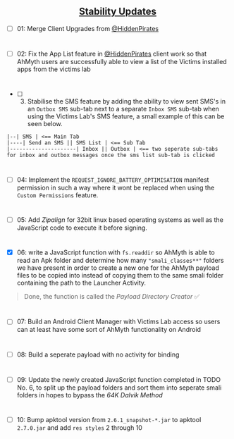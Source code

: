 ## <div align="center"><ins>Stability Updates</ins></div>

- [ ] 01: Merge Client Upgrades from [@HiddenPirates](https://github.com/HiddenPirates)
#
- [ ] 02: Fix the App List feature in [@HiddenPirates](https://github.com/HiddenPirates) client work so that AhMyth users are successfully able to view a list of the Victims installed apps from the victims lab
#
- [ ] 03. Stabilise the SMS feature by adding the ability to view sent SMS's in an `Outbox SMS` sub-tab next to a separate `Inbox SMS` sub-tab when using the Victims Lab's SMS feature, a small example of this can be seen below.
```
|--| SMS | <== Main Tab
|----| Send an SMS || SMS List | <== Sub Tab
|---------------------| Inbox || Outbox | <== two seperate sub-tabs for inbox and outbox messages once the sms list sub-tab is clicked 
```
#
- [ ] 04: Implement the `REQUEST_IGNORE_BATTERY_OPTIMISATION` manifest permission in such a way where it wont be replaced when using the `Custom Permissions` feature.
#
- [ ] 05: Add *Zipalign* for 32bit linux based operating systems as well as the JavaScript code to execute it before signing.
#
- [x] 06: write a JavaScript function with `fs.readdir` so AhMyth is able to read an Apk folder and determine how many `"smali_classes**"` folders we have present in order to create a new one for the AhMyth payload files to be copied into instead of copying them to the same smali folder containing the path to the Launcher Activity.
> Done, the function is called the *Payload Directory Creator* ✅
#
- [ ] 07: Build an Android Client Manager with Victims Lab access so users can at least have some sort of AhMyth functionality on Android
# 
- [ ] 08: Build a seperate payload with no activity for binding
#
- [ ] 09: Update the newly created JavaScript function completed in TODO No. 6, to split up the payload folders and sort them into seperate smali folders in hopes to bypass the *64K Dalvik Method*
#
- [ ] 10: Bump apktool version from `2.6.1_snapshot-*.jar` to apktool `2.7.0.jar` and add `res styles` 2 through 10
